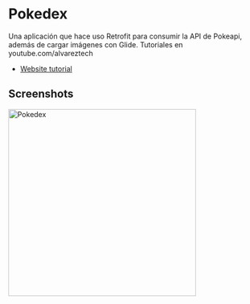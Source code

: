# Pokedex
Una aplicación que hace uso Retrofit para consumir la API de Pokeapi, además de cargar imágenes con Glide. Tutoriales en youtube.com/alvareztech

* [Website tutorial](http://alvarez.tech/crear-pokedex-consumir-api-android/)

## Screenshots

<img width="373" alt="Pokedex" src="https://cloud.githubusercontent.com/assets/1444991/22655600/0f606f1c-ec67-11e6-9cbb-b9fa51d41efb.png">
